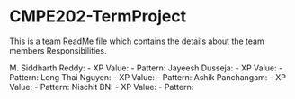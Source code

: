 # CMPE202-TermProject
This is a team ReadMe file which contains the details about the team members Responsibilities. 

M. Siddharth Reddy:
                  - XP Value:
                  - Pattern:
Jayeesh Dusseja:
                  - XP Value:
                  - Pattern: 
Long Thai Nguyen:
                  - XP Value:
                  - Pattern:
Ashik Panchangam:
                  - XP Value:
                  - Pattern:
Nischit BN:
                  - XP Value:
                  - Pattern:                  
                  
              
